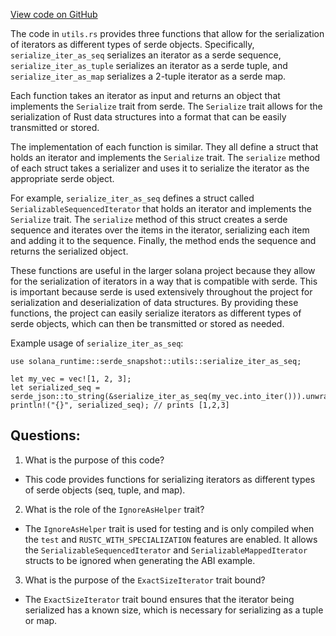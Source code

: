 
[View code on GitHub](https://github.com/solana-labs/solana/blob/master/runtime/src/serde_snapshot/utils.rs)

The code in `utils.rs` provides three functions that allow for the serialization of iterators as different types of serde objects. Specifically, `serialize_iter_as_seq` serializes an iterator as a serde sequence, `serialize_iter_as_tuple` serializes an iterator as a serde tuple, and `serialize_iter_as_map` serializes a 2-tuple iterator as a serde map. 

Each function takes an iterator as input and returns an object that implements the `Serialize` trait from serde. The `Serialize` trait allows for the serialization of Rust data structures into a format that can be easily transmitted or stored. 

The implementation of each function is similar. They all define a struct that holds an iterator and implements the `Serialize` trait. The `serialize` method of each struct takes a serializer and uses it to serialize the iterator as the appropriate serde object. 

For example, `serialize_iter_as_seq` defines a struct called `SerializableSequencedIterator` that holds an iterator and implements the `Serialize` trait. The `serialize` method of this struct creates a serde sequence and iterates over the items in the iterator, serializing each item and adding it to the sequence. Finally, the method ends the sequence and returns the serialized object. 

These functions are useful in the larger solana project because they allow for the serialization of iterators in a way that is compatible with serde. This is important because serde is used extensively throughout the project for serialization and deserialization of data structures. By providing these functions, the project can easily serialize iterators as different types of serde objects, which can then be transmitted or stored as needed. 

Example usage of `serialize_iter_as_seq`:

```
use solana_runtime::serde_snapshot::utils::serialize_iter_as_seq;

let my_vec = vec![1, 2, 3];
let serialized_seq = serde_json::to_string(&serialize_iter_as_seq(my_vec.into_iter())).unwrap();
println!("{}", serialized_seq); // prints [1,2,3]
```
## Questions: 
 1. What is the purpose of this code?
- This code provides functions for serializing iterators as different types of serde objects (seq, tuple, and map).

2. What is the role of the `IgnoreAsHelper` trait?
- The `IgnoreAsHelper` trait is used for testing and is only compiled when the `test` and `RUSTC_WITH_SPECIALIZATION` features are enabled. It allows the `SerializableSequencedIterator` and `SerializableMappedIterator` structs to be ignored when generating the ABI example.

3. What is the purpose of the `ExactSizeIterator` trait bound?
- The `ExactSizeIterator` trait bound ensures that the iterator being serialized has a known size, which is necessary for serializing as a tuple or map.